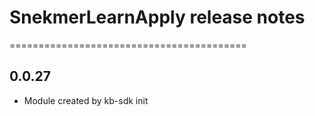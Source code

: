 # SnekmerLearnApply release notes
=========================================

0.0.27
-----
* Module created by kb-sdk init
